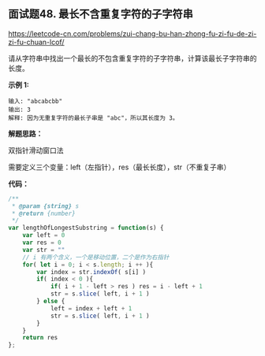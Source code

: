 

## 面试题48. 最长不含重复字符的子字符串

https://leetcode-cn.com/problems/zui-chang-bu-han-zhong-fu-zi-fu-de-zi-zi-fu-chuan-lcof/

请从字符串中找出一个最长的不包含重复字符的子字符串，计算该最长子字符串的长度。

**示例 1:**

    输入: "abcabcbb"
    输出: 3 
    解释: 因为无重复字符的最长子串是 "abc"，所以其长度为 3。


**解题思路：**

双指针滑动窗口法

需要定义三个变量：left（左指针），res（最长长度），str（不重复子串）


**代码：**
```js
/**
 * @param {string} s
 * @return {number}
 */
var lengthOfLongestSubstring = function(s) {
    var left = 0
    var res = 0
    var str = ""
    // i 有两个含义，一个是移动位置，二个是作为右指针
    for( let i = 0; i < s.length; i ++ ){
        var index = str.indexOf( s[i] )
        if( index < 0 ){
            if( i + 1 - left > res ) res = i - left + 1
            str = s.slice( left, i + 1 )
        } else {
            left = index + left + 1
            str = s.slice( left, i + 1 )
        }
    }
    return res
};
```


